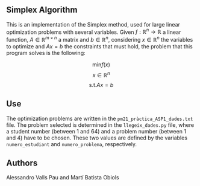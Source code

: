 ## Simplex Algorithm
This is an implementation of the Simplex method, used for large linear optimization problems with several variables. Given $f: \mathbb{R}^n \longrightarrow \mathbb{R}$ a linear function, $A \in \mathbb{R}^{m \times n}$ a matrix and $b \in \mathbb{R}^n$, considering $x \in \mathbb{R}^n$ the variables to optimize and $Ax = b$ the constraints that must hold, the problem that this program solves is the following:

$$ \text{min} f(x) $$
$$ x \in \mathbb{R}^n$$
$$ \text{s.t.} Ax = b $$

## Use
The optimization problems are written in the ```pm21_pràctica_ASP1_dades.txt``` file. The problem selected is determined in the ```llegeix_dades.py``` file, where a student number (between 1 and 64) and a problem number (between 1 and 4) have to be chosen. These two values are defined by the variables ```numero_estudiant``` and ```numero_problema```, respectively.

## Authors
Alessandro Valls Pau and Martí Batista Obiols
